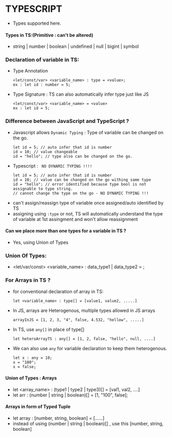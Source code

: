 
# TYPESCRIPT
- Types supported here.
#### Types in TS:(Primitive : can't be altered)
- string | number | boolean | undefined | null | bigint | symbol

### Declaration of variable in TS:
- Type Annotation
  ```
  <let/const/var> <variable_name> : type = <value>;
  ex : let id : number = 5;
  ```
- Type Signature : TS can also automatically infer type just like JS
  ```
  <let/const/var> <variable_name> = <value>
  ex : let id = 5;
  ```

### Difference between JavaScript and TypeScript ?
- Javascript allows `Dynamic Typing` : Type of variable can be changed on the go.
  ```
  let id = 5; // auto infer that id is number
  id = 10; // value changeable
  id = "hello"; // type also can be changed on the go.
  ```
- Typescript : ` NO DYNAMIC TYPING !!!!`
  ```
  let id = 5; // auto infer that id is number
  id = 10; // value can be changed on the go withing same type
  id = "hello"; // error identified because type bool is not assignable to type string.
  // cannot change the type on the go - NO DYNAMIC TYPING !!!
  ```
- can't assign/reassign type of variable once assigned/auto identified by TS
- assigning using `:type` or not, TS will automatically understand the type of variable at 1st assingment and won't allow reassignment

#### Can we place more than one types for a variable in TS ?
- Yes, using Union of Types

### Union Of Types:
- <let/var/const> <variable_name> : data_type1 | data_type2 = <value>;

### For Arrays in TS ?
- for conventional declaration of array in TS:
  ```
  let <variable_name> : type[] = [value1, value2, .....]
  ```
- In JS, arrays are Heterogenous, multiple types allowed in JS arrays
  ```
  arrayInJS = [1, 2, 3, "4", false, 4.532, "hellow", .....]
  ```
- In TS, use `any[]` in place of type[]
  ```
  let heteroArrayTS : any[] = [1, 2, false, "hello", null, ....]
  ```
- We can also use `any` for variable declaration to keep them heterogenous.
  ```
  let x : any = 10;
  x = "100";
  x = false;
  ```
#### Union of Types : Arrays
- let <array_name> : (type1 | type2 | type3)[] = [val1, val2, ....]
- let arr : (number | string | boolean)[] = [1, "100", false];
#### Arrays in form of Typed Tuple
- let array : [number, string, boolean] = [......]
- instead of using (number | string | boolean)[] , use this [number, string, boolean]
